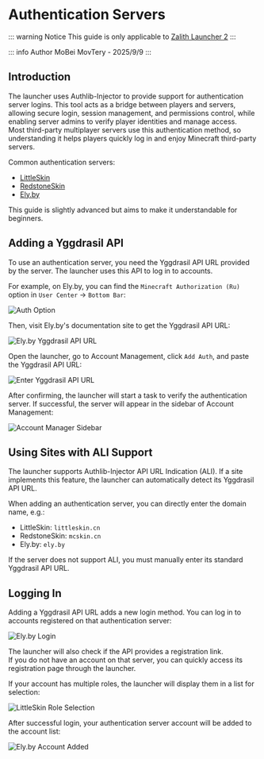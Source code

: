 # Authentication Servers

::: warning Notice
This guide is only applicable to [Zalith Launcher 2](/docs/projects/zl2)
:::

::: info Author
MoBei MovTery - 2025/9/9
:::

## Introduction

The launcher uses Authlib-Injector to provide support for authentication server logins. This tool acts as a bridge between players and servers, allowing secure login, session management, and permissions control, while enabling server admins to verify player identities and manage access.  
Most third-party multiplayer servers use this authentication method, so understanding it helps players quickly log in and enjoy Minecraft third-party servers.

Common authentication servers:  
- [LittleSkin](https://littleskin.cn/)
- [RedstoneSkin](https://mcskin.com.cn/)
- [Ely.by](https://ely.by/)

This guide is slightly advanced but aims to make it understandable for beginners.

## Adding a Yggdrasil API

To use an authentication server, you need the Yggdrasil API URL provided by the server. The launcher uses this API to log in to accounts.  

For example, on Ely.by, you can find the `Minecraft Authorization (Ru)` option in `User Center` → `Bottom Bar`:  

![Auth Option](/en/docs/account/auth_server/ely_by_yggdrasil_doc.png)  

Then, visit Ely.by's documentation site to get the Yggdrasil API URL:  

![Ely.by Yggdrasil API URL](/en/docs/account/auth_server/ely_by_yggdrasil_api.png)  

Open the launcher, go to Account Management, click `Add Auth`, and paste the Yggdrasil API URL:  

![Enter Yggdrasil API URL](/en/docs/account/auth_server/write_yggdrasil_api_url.jpg)

After confirming, the launcher will start a task to verify the authentication server. If successful, the server will appear in the sidebar of Account Management:  

![Account Manager Sidebar](/en/docs/account/auth_server/ely_by_login.jpg)

## Using Sites with ALI Support

The launcher supports Authlib-Injector API URL Indication (ALI). If a site implements this feature, the launcher can automatically detect its Yggdrasil API URL.  

When adding an authentication server, you can directly enter the domain name, e.g.:  
- LittleSkin: `littleskin.cn`  
- RedstoneSkin: `mcskin.cn`  
- Ely.by: `ely.by`  

If the server does not support ALI, you must manually enter its standard Yggdrasil API URL.

## Logging In

Adding a Yggdrasil API URL adds a new login method. You can log in to accounts registered on that authentication server:  

![Ely.by Login](/en/docs/account/auth_server/ely_by_login_dialog.png)  

The launcher will also check if the API provides a registration link.  
If you do not have an account on that server, you can quickly access its registration page through the launcher.

If your account has multiple roles, the launcher will display them in a list for selection:  

![LittleSkin Role Selection](/en/docs/account/auth_server/little_skin_select_role.jpg)  

After successful login, your authentication server account will be added to the account list:  

![Ely.by Account Added](/zh/docs/account/auth_server/ely_by_account.jpg)

